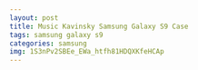 ```yaml
---
layout: post
title: Music Kavinsky Samsung Galaxy S9 Case
tags: samsung galaxy s9
categories: samsung
img: 1S3nPv2SBEe_EWa_htfh81HDQXKfeHCAp
---
```

